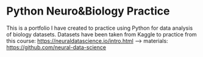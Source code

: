 # Python Neuro&Biology Practice
This is a portfolio I have created to practice using Python for data analysis of biology datasets. 
Datasets have been taken from Kaggle to practice from this course: https://neuraldatascience.io/intro.html --> materials: https://github.com/neural-data-science
